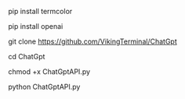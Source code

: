 pip install termcolor

pip install openai

git clone https://github.com/VikingTerminal/ChatGpt

cd ChatGpt

chmod +x ChatGptAPI.py

python ChatGptAPI.py